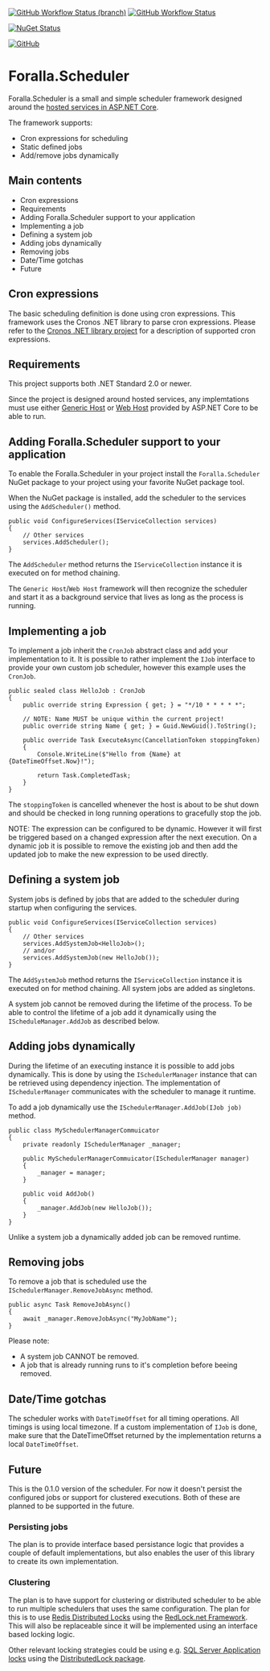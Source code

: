 [![GitHub Workflow Status (branch)](https://img.shields.io/github/workflow/status/dozer75/Scheduler.NET/CI%20-%20master/master?label=Continuous%20integration%20build&style=plastic)](https://github.com/dozer75/Scheduler.NET/actions?query=workflow%3A%22CI+-+master%22)
[![GitHub Workflow Status](https://img.shields.io/github/workflow/status/dozer75/Scheduler.NET/Release%20-%20NuGet?label=NuGet%20build&style=plastic)](https://github.com/dozer75/Scheduler.NET/actions?query=workflow%3A%22Release+-+NuGet%22)

[![NuGet Status](https://img.shields.io/nuget/v/Foralla.Scheduler?label=NuGet%20version&style=plastic)](https://www.nuget.org/packages/Foralla.Scheduler/)

[![GitHub](https://img.shields.io/github/license/dozer75/Scheduler.NET?label=License&style=plastic)](https://github.com/dozer75/Scheduler.NET/blob/master/LICENSE)

# Foralla.Scheduler

Foralla.Scheduler is a small and simple scheduler framework designed around the [hosted services in ASP.NET Core](https://docs.microsoft.com/en-us/aspnet/core/fundamentals/host/hosted-services). 

The framework supports:
- Cron expressions for scheduling
- Static defined jobs
- Add/remove jobs dynamically

## Main contents
- Cron expressions
- Requirements
- Adding Foralla.Scheduler support to your application
- Implementing a job
- Defining a system job
- Adding jobs dynamically
- Removing jobs
- Date/Time gotchas
- Future


## Cron expressions

The basic scheduling definition is done using cron expressions. This framework uses the Cronos .NET library to parse cron expressions. 
Please refer to the [Cronos .NET library project](https://github.com/HangfireIO/Cronos) for a description of supported cron expressions.

## Requirements

This project supports both .NET Standard 2.0 or newer.

Since the project is designed around hosted services, any implemtations must use either [Generic Host](https://docs.microsoft.com/en-us/aspnet/core/fundamentals/host/generic-host) or 
[Web Host](https://docs.microsoft.com/en-us/aspnet/core/fundamentals/host/web-host) provided by ASP.NET Core to be able to run. 

## Adding Foralla.Scheduler support to your application

To enable the Foralla.Scheduler in your project install the `Foralla.Scheduler` NuGet package to your project using your favorite NuGet package tool.

When the NuGet package is installed, add the scheduler to the services using the `AddScheduler()` method.

	public void ConfigureServices(IServiceCollection services)
	{
		// Other services
		services.AddScheduler();
	}

The `AddScheduler` method returns the `IServiceCollection` instance it is executed on for method chaining.

The `Generic Host`/`Web Host` framework will then recognize the scheduler and start it as a background service that lives as long as the process is running.

## Implementing a job

To implement a job inherit the `CronJob` abstract class and add your implementation to it. It is possible to rather implement the `IJob` interface to provide your own custom job 
scheduler, however this example uses the `CronJob`.

	public sealed class HelloJob : CronJob
	{
		public override string Expression { get; } = "*/10 * * * * *";

		// NOTE: Name MUST be unique within the current project!
		public override string Name { get; } = Guid.NewGuid().ToString();

		public override Task ExecuteAsync(CancellationToken stoppingToken)
		{
			Console.WriteLine($"Hello from {Name} at {DateTimeOffset.Now}!");

			return Task.CompletedTask;
		}
	}

The `stoppingToken` is cancelled whenever the host is about to be shut down and should be checked in long running operations to gracefully stop the job.

NOTE: The expression can be configured to be dynamic. However it will first be triggered based on a changed expression after the next execution. On a dynamic job
it is possible to remove the existing job and then add the updated job to make the new expression to be used directly.

## Defining a system job

System jobs is defined by jobs that are added to the scheduler during startup when configuring the services. 

	public void ConfigureServices(IServiceCollection services)
	{
		// Other services
		services.AddSystemJob<HelloJob>();
		// and/or
		services.AddSystemJob(new HelloJob());
	}

The `AddSystemJob` method returns the `IServiceCollection` instance it is executed on for method chaining. All system jobs are added as singletons.

A system job cannot be removed during the lifetime of the process. To be able to control the lifetime of a job add it dynamically using the 
`IScheduleManager.AddJob` as described below.

## Adding jobs dynamically

During the lifetime of an executing instance it is possible to add jobs dynamically. This is done by using the `ISchedulerManager` instance that can be retrieved 
using dependency injection. The implementation of `ISchedulerManager` communicates with the scheduler to manage it runtime.

To add a job dynamically use the `ISchedulerManager.AddJob(IJob job)` method.

	public class MySchedulerManagerCommuicator
	{
		private readonly ISchedulerManager _manager;

		public MySchedulerManagerCommuicator(ISchedulerManager manager)
		{
			_manager = manager;
		}

		public void AddJob()
		{
			_manager.AddJob(new HelloJob());
		}
	}

Unlike a system job a dynamically added job can be removed runtime.

## Removing jobs

To remove a job that is scheduled use the `ISchedulerManager.RemoveJobAsync` method.

	public async Task RemoveJobAsync()
	{
		await _manager.RemoveJobAsync("MyJobName");
	}

Please note:
- A system job CANNOT be removed.
- A job that is already running runs to it's completion before beeing removed.

## Date/Time gotchas

The scheduler works with `DateTimeOffset` for all timing operations. All timings is using local timezone. If a custom implementation of `IJob` is done, 
make sure that the DateTimeOffset returned by the implementation returns a local `DateTimeOffset`.

## Future

This is the 0.1.0 version of the scheduler. For now it doesn't persist the configured jobs or support for clustered executions. Both of these are planned to be supported 
in the future.

### Persisting jobs

The plan is to provide interface based persistance logic that provides a couple of default implementations, but also enables the user of this library
to create its own implementation.

### Clustering

The plan is to have support for clustering or distributed scheduler to be able to run multiple schedulers that uses the same configuration. The plan for this is to use
[Redis Distributed Locks](https://redis.io/topics/distlock) using the [RedLock.net Framework](https://github.com/samcook/RedLock.net). This will also be replaceable since
it will be implemented using an interface based locking logic.

Other relevant locking strategies could be using e.g. 
[SQL Server Application locks](https://docs.microsoft.com/en-us/sql/relational-databases/system-stored-procedures/sp-getapplock-transact-sql?redirectedfrom=MSDN&view=sql-server-ver15) 
using the [DistributedLock package](https://github.com/madelson/DistributedLock).

